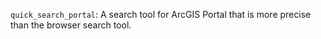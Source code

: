 `quick_search_portal`: A search tool for ArcGIS Portal that is more precise than the browser search tool.
